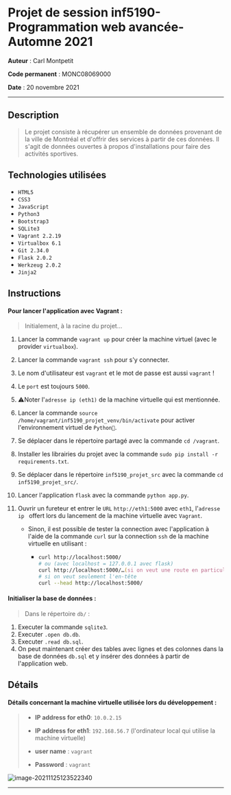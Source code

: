 # Projet de session inf5190-Programmation web avancée-Automne 2021

**Auteur** : 
Carl Montpetit

**Code permanent** : 
MONC08069000

**Date** : 
20 novembre 2021

---
## Description
>Le projet consiste à récupérer un ensemble de données provenant de la ville de Montréal et d'offrir des services à partir de ces données. Il s'agit de données ouvertes à propos d'installations pour faire des activités sportives.
## Technologies utilisées

- `HTML5`
- `CSS3`
- `JavaScript`
- `Python3`
- `Bootstrap3`
- `SQLite3`
- `Vagrant 2.2.19`
- `Virtualbox 6.1`
- `Git 2.34.0`
- `Flask 2.0.2`
- `Werkzeug 2.0.2`
- `Jinja2`

## Instructions

#### Pour lancer l'application avec **Vagrant** :

> Initialement, à la racine du projet…

1. Lancer la commande `vagrant up` pour créer la machine virtuel (avec le provider `virtualbox`).

2. Lancer la commande `vagrant ssh` pour s'y connecter.

2. Le nom d'utilisateur est `vagrant` et le mot de passe est aussi `vagrant` !

2. Le `port` est toujours `5000`.

3. ⚠️Noter l'`adresse ip (eth1)` de la machine virtuelle qui est mentionnée.

4. Lancer la commande `source /home/vagrant/inf5190_projet_venv/bin/activate` pour activer l'environnement virtuel de `Python🐍`.

5. Se déplacer dans le répertoire partagé avec la commande `cd /vagrant`.

6. Installer les librairies du projet avec la commande `sudo pip install -r requirements.txt`.

7. Se déplacer dans le répertoire `inf5190_projet_src` avec la commande `cd inf5190_projet_src/`.

8. Lancer l'application `flask` avec la commande `python app.py`.

9. Ouvrir un fureteur et entrer le `URL` `http://eth1:5000` avec `eth1`, l'`adresse ip ` offert lors du lancement de la machine virtuelle avec `Vagrant`.

   - Sinon, il est possible de tester la connection avec l'application à l'aide de la commande `curl` sur la connection `ssh` de la machine virtuelle en utilisant :

     - ```zsh
       curl http://localhost:5000/
       # ou (avec localhost = 127.0.0.1 avec flask)
       curl http://localhost:5000/…(si on veut une route en particulier)
       # si on veut seulement l'en-tête 
       curl --head http://localhost:5000/
       ```

#### Initialiser la base de données :

> Dans le répertoire `db/` :

1. Executer la commande `sqlite3`.
2. Executer `.open db.db`.
3. Executer `.read db.sql`.
4. On peut maintenant créer des tables avec lignes et des colonnes dans la base de données  `db.sql` et y insérer des données  à partir de l'application web.

## Détails

#### Détails concernant la machine virtuelle utilisée lors du développement :

> - **IP address for eth0**: `10.0.2.15 `
>
> - **IP address for eth1**: `192.168.56.7` (l'ordinateur local qui utilise la machine virtuelle)
> - **user name** : `vagrant`
> - **Password** : `vagrant`

![image-20211125123522340](https://tva1.sinaimg.cn/large/008i3skNgy1gwrx0e7y4tj31440tmdnm.jpg)

---
